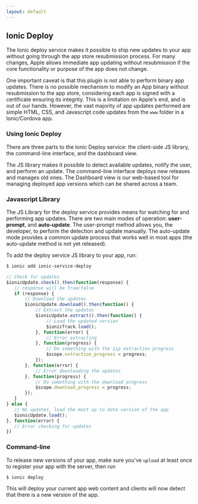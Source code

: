 ```yaml
---
layout: default
---
```


Ionic Deploy
-----

The Ionic deploy service makes it possible to ship new updates to your app without
going through the app store resubmission process. For many changes, Apple
allows immediate app updating without resubmission if the core functionality or purpose of the
app does not change.

One important caveat is that this plugin is not able to perform binary app updates. There is
no possible mechanism to modify an App binary without resubmission to the app store, considering
each app is signed with a certificate ensuring its integrity. This is a limitation on Apple's end, and is 
out of our hands. However, the vast majority of app updates performed are simple HTML, CSS, and Javascript
code updates from the `www` folder in a Ionic/Cordova app.

### Using Ionic Deploy

There are three parts to the Ionic Deploy service: the client-side JS library, the command-line interface, and the dashboard view.

The JS library makes it possible to detect available updates, notify the user, and perform an update. The command-line
interface deploys new releases and manages old ones. The Dashboard view is our web-based tool for managing
deployed app versions which can be shared across a team.

### Javascript Library

The JS Library for the deploy service provides means for watching for and performing app updates. There are two main modes of
operation: __user-prompt__, and __auto-update__. The user-prompt method allows you, the developer, to 
perform the detection and update manually. The auto-update mode provides a common
update process that works well in most apps (the auto-update method is not yet released).

To add the deploy service JS library to your app, run:

```bash
$ ionic add ionic-service-deploy
```

```javascript
// Check for updates
$ionicUpdate.check().then(function(response) {
   // response will be true/false
   if (response) {
       // Download the updates
       $ionicUpdate.download().then(function() {
           // Extract the updates
           $ionicUpdate.extract().then(function() {
               // Load the updated version
               $ionicTrack.load();
           }, function(error) {
               // Error extracting
           }, function(progress) {
               // Do something with the zip extraction progress
               $scope.extraction_progress = progress;
           });
       }, function(error) {
           // Error downloading the updates
       }, function(progress) {
           // Do something with the download progress
           $scope.download_progress = progress;
       });
   }
} else {
   // No updates, load the most up to date version of the app
   $ionicUpdate.load();
}, function(error) {
   // Error checking for updates
})
```

### Command-line

To release new versions of your app, make sure you've `upload` at least once to register your app with the server,
then run 

```bash
$ ionic deploy
```

This will deploy your current app web content and clients will now detect that there is a new version of the app.
